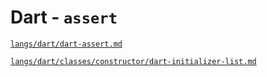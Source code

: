 # Dart - `assert`

[`langs/dart/dart-assert.md`](/langs/dart/dart-assert.md)

[`langs/dart/classes/constructor/dart-initializer-list.md`](/langs/dart/classes/constructor/dart-initializer-list.md)
